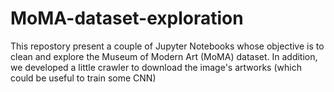 # MoMA-dataset-exploration

This repostory present a couple of Jupyter Notebooks whose objective is to clean and explore the Museum of Modern Art (MoMA) dataset. In addition, we developed a little crawler to download the image's artworks (which could be useful to train some CNN)

